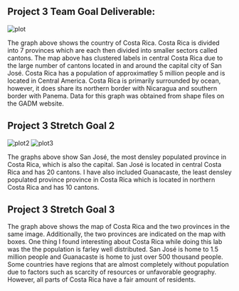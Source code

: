 ## Project 3 Team Goal Deliverable:
![plot](https://user-images.githubusercontent.com/60228369/96278366-6562ed00-0fa3-11eb-8336-75426a31b7d2.png)


The graph above shows the country of Costa Rica. Costa Rica is divided into 7 provinces which are each then divided into smaller sectors called cantons. The map above has clustered labels in central Costa Rica due to the large number of cantons located in and around the capital city of San José. Costa Rica has a population of approximatley 5 million people and is located in Central America. Costa Rica is primarily surrounded by ocean, however, it does share its northern border with Nicaragua and southern border with Panema. 
Data for this graph was obtained from shape files on the GADM website. 

## Project 3 Stretch Goal 2
![plot2](https://user-images.githubusercontent.com/60228369/96278904-11a4d380-0fa4-11eb-90d8-89b1900ebf7a.png)
![plot3](https://user-images.githubusercontent.com/60228369/96278907-11a4d380-0fa4-11eb-805c-dcdcf5fa87e5.png)


The graphs above show San José, the most densley populated province in Costa Rica, which is also the capital. San José is located in central Costa Rica and has 20 cantons. I have also included Guanacaste, the least densley populated province province in Costa Rica which is located in northern Costa Rica and has 10 cantons.

## Project 3 Stretch Goal 3


The graph above shows the map of Costa Rica and the two provinces in the same image. Additionally, the two provinces are indicated on the map with boxes. One thing I found interesting about Costa Rica while doing this lab was the the population is farley well distributed. San José is home to 1.5 million people and Guanacaste is home to just over 500 thousand people. Some countries have regions that are almost completely without population due to factors such as scarcity of resources or unfavorable geography. However, all parts of Costa Rica have a fair amount of residents.
